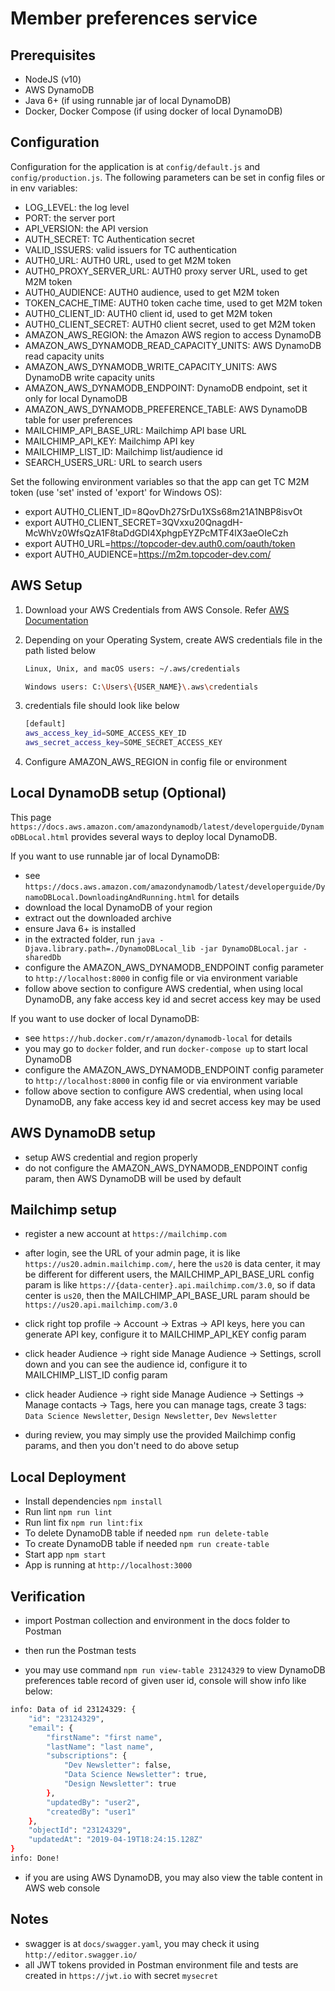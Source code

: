 # Member preferences service

## Prerequisites

- NodeJS (v10)
- AWS DynamoDB
- Java 6+ (if using runnable jar of local DynamoDB)
- Docker, Docker Compose (if using docker of local DynamoDB)

## Configuration

Configuration for the application is at `config/default.js` and `config/production.js`.
The following parameters can be set in config files or in env variables:

- LOG_LEVEL: the log level
- PORT: the server port
- API_VERSION: the API version
- AUTH_SECRET: TC Authentication secret
- VALID_ISSUERS: valid issuers for TC authentication
- AUTH0_URL: AUTH0 URL, used to get M2M token
- AUTH0_PROXY_SERVER_URL: AUTH0 proxy server URL, used to get M2M token
- AUTH0_AUDIENCE: AUTH0 audience, used to get M2M token
- TOKEN_CACHE_TIME: AUTH0 token cache time, used to get M2M token
- AUTH0_CLIENT_ID: AUTH0 client id, used to get M2M token
- AUTH0_CLIENT_SECRET: AUTH0 client secret, used to get M2M token
- AMAZON_AWS_REGION: the Amazon AWS region to access DynamoDB
- AMAZON_AWS_DYNAMODB_READ_CAPACITY_UNITS: AWS DynamoDB read capacity units
- AMAZON_AWS_DYNAMODB_WRITE_CAPACITY_UNITS: AWS DynamoDB write capacity units
- AMAZON_AWS_DYNAMODB_ENDPOINT: DynamoDB endpoint, set it only for local DynamoDB
- AMAZON_AWS_DYNAMODB_PREFERENCE_TABLE: AWS DynamoDB table for user preferences
- MAILCHIMP_API_BASE_URL: Mailchimp API base URL
- MAILCHIMP_API_KEY: Mailchimp API key
- MAILCHIMP_LIST_ID: Mailchimp list/audience id
- SEARCH_USERS_URL: URL to search users

Set the following environment variables so that the app can get TC M2M token (use 'set' insted of 'export' for Windows OS):

- export AUTH0_CLIENT_ID=8QovDh27SrDu1XSs68m21A1NBP8isvOt
- export AUTH0_CLIENT_SECRET=3QVxxu20QnagdH-McWhVz0WfsQzA1F8taDdGDI4XphgpEYZPcMTF4lX3aeOIeCzh
- export AUTH0_URL=https://topcoder-dev.auth0.com/oauth/token
- export AUTH0_AUDIENCE=https://m2m.topcoder-dev.com/

## AWS Setup

1. Download your AWS Credentials from AWS Console. Refer [AWS Documentation](https://docs.aws.amazon.com/sdk-for-javascript/v2/developer-guide/getting-your-credentials.html)

2. Depending on your Operating System, create AWS credentials file in the path listed below

    ```bash
    Linux, Unix, and macOS users: ~/.aws/credentials

    Windows users: C:\Users\{USER_NAME}\.aws\credentials
    ```

3. credentials file should look like below

    ```bash
    [default]
    aws_access_key_id=SOME_ACCESS_KEY_ID
    aws_secret_access_key=SOME_SECRET_ACCESS_KEY
    ```

4. Configure AMAZON_AWS_REGION in config file or environment

## Local DynamoDB setup (Optional)

This page `https://docs.aws.amazon.com/amazondynamodb/latest/developerguide/DynamoDBLocal.html` provides several ways to deploy local DynamoDB.

If you want to use runnable jar of local DynamoDB:

- see `https://docs.aws.amazon.com/amazondynamodb/latest/developerguide/DynamoDBLocal.DownloadingAndRunning.html` for details
- download the local DynamoDB of your region
- extract out the downloaded archive
- ensure Java 6+ is installed
- in the extracted folder, run `java -Djava.library.path=./DynamoDBLocal_lib -jar DynamoDBLocal.jar -sharedDb`
- configure the AMAZON_AWS_DYNAMODB_ENDPOINT config parameter to `http://localhost:8000` in config file or via environment variable
- follow above section to configure AWS credential, when using local DynamoDB, any fake access key id and secret access key may be used

If you want to use docker of local DynamoDB:

- see `https://hub.docker.com/r/amazon/dynamodb-local` for details
- you may go to `docker` folder, and run `docker-compose up` to start local DynamoDB
- configure the AMAZON_AWS_DYNAMODB_ENDPOINT config parameter to `http://localhost:8000` in config file or via environment variable
- follow above section to configure AWS credential, when using local DynamoDB, any fake access key id and secret access key may be used

## AWS DynamoDB setup

- setup AWS credential and region properly
- do not configure the AMAZON_AWS_DYNAMODB_ENDPOINT config param, then AWS DynamoDB will be used by default

## Mailchimp setup

- register a new account at `https://mailchimp.com`
- after login, see the URL of your admin page, it is like `https://us20.admin.mailchimp.com/`,
  here the `us20` is data center, it may be different for different users,
  the MAILCHIMP_API_BASE_URL config param is like `https://{data-center}.api.mailchimp.com/3.0`,
  so if data center is `us20`, then the MAILCHIMP_API_BASE_URL param should be `https://us20.api.mailchimp.com/3.0`
- click right top profile -> Account -> Extras -> API keys, here you can generate API key, configure it to
  MAILCHIMP_API_KEY config param
- click header Audience -> right side Manage Audience -> Settings, scroll down and you can see the audience id,
  configure it to MAILCHIMP_LIST_ID config param
- click header Audience -> right side Manage Audience -> Settings -> Manage contacts -> Tags, here you can manage tags,
  create 3 tags: `Data Science Newsletter`, `Design Newsletter`, `Dev Newsletter`

- during review, you may simply use the provided Mailchimp config params, and then you don't need to do above setup

## Local Deployment

- Install dependencies `npm install`
- Run lint `npm run lint`
- Run lint fix `npm run lint:fix`
- To delete DynamoDB table if needed `npm run delete-table`
- To create DynamoDB table if needed `npm run create-table`
- Start app `npm start`
- App is running at `http://localhost:3000`

## Verification

- import Postman collection and environment in the docs folder to Postman
- then run the Postman tests

- you may use command `npm run view-table 23124329` to view DynamoDB preferences table record of given user id,
  console will show info like below:

```bash
info: Data of id 23124329: {
    "id": "23124329",
    "email": {
        "firstName": "first name",
        "lastName": "last name",
        "subscriptions": {
            "Dev Newsletter": false,
            "Data Science Newsletter": true,
            "Design Newsletter": true
        },
        "updatedBy": "user2",
        "createdBy": "user1"
    },
    "objectId": "23124329",
    "updatedAt": "2019-04-19T18:24:15.128Z"
}
info: Done!
```

- if you are using AWS DynamoDB, you may also view the table content in AWS web console

## Notes

- swagger is at `docs/swagger.yaml`, you may check it using `http://editor.swagger.io/`
- all JWT tokens provided in Postman environment file and tests are created in `https://jwt.io` with secret `mysecret`
